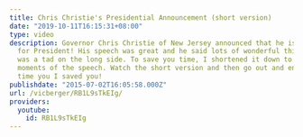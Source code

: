 ```yaml
---
title: Chris Christie's Presidential Announcement (short version)
date: "2019-10-11T16:15:31+08:00"
type: video
description: Governor Chris Christie of New Jersey announced that he is a candidate
  for President! His speech was great and he said lots of wonderful things, but it
  was a tad on the long side. To save you time, I shortened it down to just the key
  moments of the speech. Watch the short version and then go out and enjoy all the
  time you I saved you!
publishdate: "2015-07-02T16:05:58.000Z"
url: /vicberger/RB1L9sTkEIg/
providers:
  youtube:
    id: RB1L9sTkEIg
---
```

